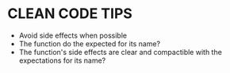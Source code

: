 # CLEAN CODE TIPS

- Avoid side effects when possible
- The function do the expected for its name?
- The function's side effects are clear and compactible with the expectations for its name?

